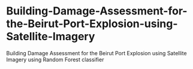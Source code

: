 # Building-Damage-Assessment-for-the-Beirut-Port-Explosion-using-Satellite-Imagery
Building Damage Assessment for the Beirut Port Explosion using Satellite Imagery using Random Forest classifier

